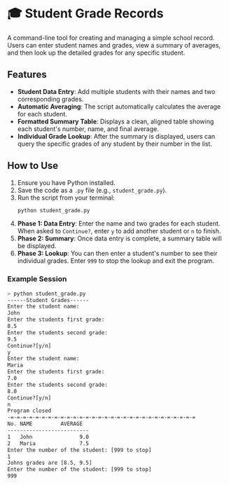 # 🎓 Student Grade Records

A command-line tool for creating and managing a simple school record. Users can enter student names and grades, view a summary of averages, and then look up the detailed grades for any specific student.

## Features

* **Student Data Entry**: Add multiple students with their names and two corresponding grades.
* **Automatic Averaging**: The script automatically calculates the average for each student.
* **Formatted Summary Table**: Displays a clean, aligned table showing each student's number, name, and final average.
* **Individual Grade Lookup**: After the summary is displayed, users can query the specific grades of any student by their number in the list.

## How to Use

1.  Ensure you have Python installed.
2.  Save the code as a `.py` file (e.g., `student_grade.py`).
3.  Run the script from your terminal:
    ```sh
    python student_grade.py
    ```
4.  **Phase 1: Data Entry**: Enter the name and two grades for each student. When asked to `Continue?`, enter `y` to add another student or `n` to finish.
5.  **Phase 2: Summary**: Once data entry is complete, a summary table will be displayed.
6.  **Phase 3: Lookup**: You can then enter a student's number to see their individual grades. Enter `999` to stop the lookup and exit the program.

### Example Session

```sh
> python student_grade.py
------Student Grades------
Enter the student name:
John
Enter the students first grade:
8.5
Enter the students second grade:
9.5
Continue?[y/n]
y
Enter the student name:
Maria
Enter the students first grade:
7.0
Enter the students second grade:
8.0
Continue?[y/n]
n
Program closed
-=-=-=-=-=-=-=-=-=-=-=-=-=-=-=-=-=-=-=-=-=-=-=-=-=-=-=-=-=-=
No. NAME         AVERAGE
--------------------------
1   John               9.0
2   Maria              7.5
Enter the number of the student: [999 to stop] 
1
Johns grades are [8.5, 9.5]
Enter the number of the student: [999 to stop] 
999
```
